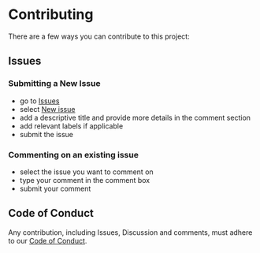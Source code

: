 # Contributing

There are a few ways you can contribute to this project:

## Issues

### Submitting a New Issue

- go to [Issues](https://github.com/WorldHealthOrganization/GoDataSource-MobileApp/issues)
- select [New issue](https://github.com/WorldHealthOrganization/GoDataSource-MobileApp/issues/new)
- add a descriptive title and provide more details in the comment section
- add relevant labels if applicable
- submit the issue

### Commenting on an existing issue

- select the issue you want to comment on
- type your comment in the comment box
- submit your comment

## Code of Conduct

Any contribution, including Issues, Discussion and comments, must adhere to our [Code of Conduct](https://github.com/WorldHealthOrganization/godata/blob/master/CODE_OF_CONDUCT.md).
